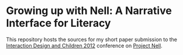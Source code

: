 Growing up with Nell: A Narrative Interface for Literacy
========================================================

This repository hosts the sources for my short paper submission to
the [Interaction Design and Children 2012](http://dimeb.informatik.uni-bremen.de/idc2012/) conference on [Project Nell](http://wiki.laptop.org/go/Nell).
